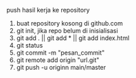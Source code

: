 push hasil kerja ke repository

1. buat repository kosong di github.com
2. git init, jika repo belum di inisialisasi
3. git add . || git add * || git add index.html
4. git status
5. git commit -m "pesan_commit"
6. git remote add origin "url.git"
7. git push -u originn main/master